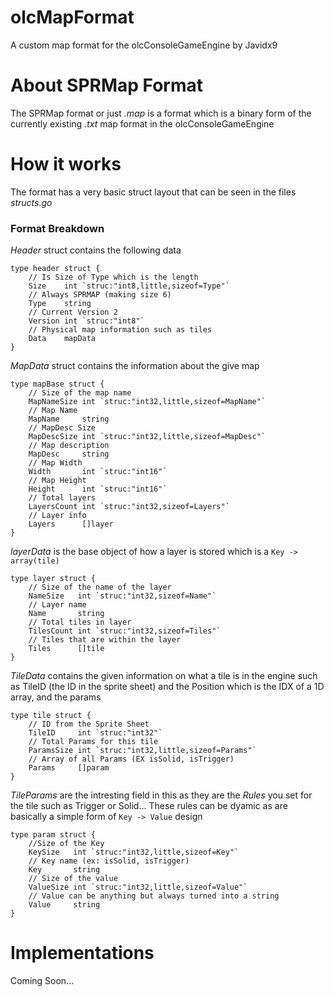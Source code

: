 # olcMapFormat
A custom map format for the olcConsoleGameEngine by Javidx9

# About SPRMap Format
The SPRMap format or just _.map_ is a format which is a binary form of the currently existing _.txt_ map format in the olcConsoleGameEngine

# How it works
The format has a very basic struct layout that can be seen in the files _structs.go_ 

### **Format Breakdown**


_Header_ struct contains the following data
```golang
type header struct {
    // Is Size of Type which is the length
    Size    int `struc:"int8,little,sizeof=Type"` 
    // Always SPRMAP (making size 6)
    Type    string
    // Current Version 2
    Version int `struc:"int8"`
    // Physical map information such as tiles
    Data    mapData 
}
```

_MapData_ struct contains the information about the give map
```golang
type mapBase struct {
    // Size of the map name
    MapNameSize int `struc:"int32,little,sizeof=MapName"`
    // Map Name
    MapName     string
    // MapDesc Size
    MapDescSize int `struc:"int32,little,sizeof=MapDesc"`
    // Map description
    MapDesc     string
    // Map Width
    Width       int `struc:"int16"`
    // Map Height
    Height      int `struc:"int16"`
    // Total layers
    LayersCount int `struc:"int32,sizeof=Layers"`
    // Layer info
    Layers      []layer
}
```

_layerData_ is the base object of how a layer is stored which is a `Key -> array(tile)`
```golang
type layer struct {
    // Size of the name of the layer
    NameSize   int `struc:"int32,sizeof=Name"`
    // Layer name
    Name       string
    // Total tiles in layer
    TilesCount int `struc:"int32,sizeof=Tiles"`
    // Tiles that are within the layer
    Tiles      []tile
}
```

_TileData_ contains the given information on what a tile is in the engine such as TileID (the ID in the sprite sheet) and the Position which is the IDX of a 1D array, and the params
```golang
type tile struct {
    // ID from the Sprite Sheet
    TileID     int `struc:"int32"`
    // Total Params for this tile
    ParamsSize int `struc:"int32,little,sizeof=Params"`
    // Array of all Params (EX isSolid, isTrigger)
    Params     []param
}
```

_TileParams_ are the intresting field in this as they are the _Rules_ you set for the tile such as Trigger or Solid... These rules can be dyamic as are basically a simple form of `Key -> Value` design
```golang
type param struct {
    //Size of the Key 
    KeySize   int `struc:"int32,little,sizeof=Key"`
    // Key name (ex: isSolid, isTrigger)
    Key       string
    // Size of the value
    ValueSize int `struc:"int32,little,sizeof=Value"`
    // Value can be anything but always turned into a string
    Value     string
}
```

# Implementations
Coming Soon...